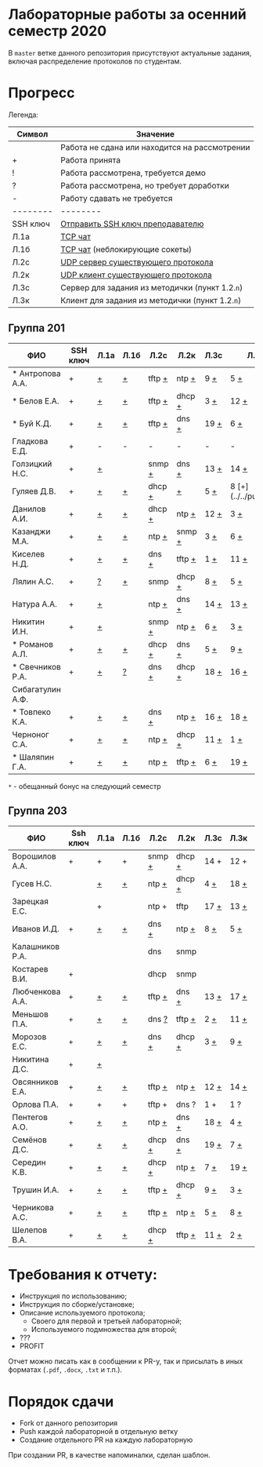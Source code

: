 # Лабораторные работы за осенний семестр 2020

В `master` ветке данного репозитория присутствуют актуальные задания, включая 
распределение протоколов по студентам.

# Прогресс

Легенда:

| Символ   | Значение                                                                                   |
| --       | --                                                                                         |
|          | Работа не сдана или находится на рассмотрении                                              |
| +        | Работа принята                                                                             |
| !        | Работа рассмотрена, требуется демо                                                         |
| ?        | Работа рассмотрена, но требует доработки                                                   |
| -        | Работу сдавать не требуется                                                                |
| -------- | --------                                                                                   |
| SSH ключ | [Отправить SSH ключ преподавателю](https://insysnw.github.io/labs/900-ssh-keygen/)         |
| Л.1a     | [TCP чат](https://insysnw.github.io/labs/01-tcp-chat/)                                     |
| Л.1б     | [TCP чат](https://insysnw.github.io/labs/01-tcp-chat/) (неблокирующие сокеты)              |
| Л.2c     | [UDP сервер существующего протокола](https://insysnw.github.io/labs/02-udp-real-protocol/) |
| Л.2к     | [UDP клиент существующего протокола](https://insysnw.github.io/labs/02-udp-real-protocol/) |
| Л.3с     | Сервер для задания из методички (пункт 1.2.`n`)                                            |
| Л.3к     | Клиент для задания из методички (пункт 1.2.`n`)                                            |

## Группа 201

| ФИО               | SSH ключ | Л.1a                | Л.1б                | Л.2c                     | Л.2к                     | Л.3с                   | Л.3к                   | Оценка  |
| --                | --       | --                  | --                  | --                       | --                       | --                     | --                     | --      |
| *  Антропова А.А. | +        | [+](../../pull/21)  | [+](../../pull/64)  | tftp [+](../../pull/69)  | ntp [+](../../pull/70)   | 9 [+](../../pull/76)   | 5 [+](../../pull/89)   | зачтено |
| *  Белов Е.А.     | +        | [+](../../pull/10)  | [+](../../pull/65)  | tftp [+](../../pull/34)  | dhcp [+](../../pull/43)  | 3 [+](../../pull/71)   | 12 [+](../../pull/98)  | зачтено |
| *  Буй К.Д.       | +        | [+](../../pull/12)  | [+](../../pull/12)  | tftp [+](../../pull/18)  | dns [+](../../pull/18)   | 19 [+](../../pull/91)  | 6 [+](../../pull/91)   | зачтено |
| Гладкова Е.Д.     | +        | -                   | -                   | -                        | -                        | -                      | -                      | зачтено |
| Голзицкий Н.С.    | +        | [+](../../pull/46)  |                     | snmp [+](../../pull/63)  | dns [+](../../pull/63)   | 13 [+](../../pull/85)  | 14 [+](../../pull/85)  | зачтено |
| Гуляев Д.В.       | +        | [+](../../pull/50)  | [+](../../pull/50)  | dhcp [+](../../pull/95)  | [+](../../pull/116)      | 5 [+](../../pull/133)  | 8 [+] (../../pull/140) | зачтено |
| Данилов А.И.      | +        | [+](../../pull/120) | [+](../../pull/121) | dhcp [+](../../pull/118) | ntp [+](../../pull/119)  | 12 [+](../../pull/106) | 3 [+](../../pull/105)  | зачтено |
| Казанджи М.А.     | +        | [+](../../pull/7)   | [+](../../pull/7)   | ntp [+](../../pull/145)  | snmp [+](../../pull/145) | 3 [+](../../pull/146)  | 6 [+](../../pull/148)  | зачтено |
| Киселев Н.Д.      | +        | [+](../../pull/97)  | [+](../../pull/97)  | dns [+](../../pull/143)  | tftp [+](../../pull/143) | 1 [+](../../pull/149)  | 11 [+](../../pull/150) | зачтено |
| Лялин А.С.        | +        | [?](../../pull/80)  | [+](../../pull/151) | snmp                     | dhcp [+](../../pull/152) | 8 [+](../../pull/135)  | 5 [+](../../pull/136)  |         |
| Натура А.А.       | +        | [+](../../pull/17)  |                     | ntp [+](../../pull/29)   | dns [+](../../pull/29)   | 14 [+](../../pull/83)  | 13 [+](../../pull/83)  | зачтено |
| Никитин И.Н.      | +        | [+](../../pull/108) |                     | snmp [+](../../pull/154) | ntp [+](../../pull/147)  | 6 [+](../../pull/148)  | 3 [+](../../pull/146)  |         |
| * Романов А.Л.    | +        | [+](../../pull/66)  | [+](../../pull/66)  | dhcp [+](../../pull/68)  | dns [+](../../pull/67)   | 5 [+](../../pull/89)   | 9 [+](../../pull/76)   | зачтено |
| * Свечников Р.А.  | +        | [+](../../pull/6)   | [?](../../pull/94)  | dns [+](../../pull/93)   | dhcp [+](../../pull/93)  | 18 [+](../../pull/62)  | 16 [+](../../pull/62)  | зачтено |
| Сибагатулин А.Ф.  |          |                     |                     |                          |                          |                        |                        |         |
| * Товпеко К.А.    | +        | [+](../../pull/2)   | [+](../../pull/2)   | dns [+](../../pull/3)    | ntp [+](../../pull/3)    | 16 [+](../../pull/61)  | 18 [+](../../pull/61)  | зачтено |
| Черноног С.А.     | +        | [+](../../pull/92)  | [+](../../pull/107) | ntp [+](../../pull/134)  | dhcp [+](../../pull/134) | 11 [+](../../pull/150) | 1 [+](../../pull/149)  | зачтено |
| * Шаляпин Г.А.    | +        | [+](../../pull/37)  | [+](../../pull/37)  | ntp [+](../../pull/96)   | tftp [+](../../pull/96)  | 6 [+](../../pull/91)   | 19 [+](../../pull/91)  | зачтено |

`*` - обещанный бонус на следующий семестр

## Группа 203

| ФИО             | Ssh ключ | Л.1a                | Л.1б                | Л.2с                     | Л.2к                    | Л.3с                   | Л.3к                   | Оценка  |
| --              | --       | --                  | --                  | --                       | --                      | --                     | --                     | --      |
| Ворошилов А.А.  | +        | +                   | +                   | snmp [+](../../pull/)    | dhcp [+](../../pull36)  | 14 +                   | 12 +                   |         |
| Гусев Н.С.      |          | [+](../../pull/33)  | [+](../../pull/103) | ntp [+](../../pull/84)   | dhcp [+](../../pull/88) | 4 [+](../../pull/77)   | 18 [+](../../pull/75)  | зачтено |
| Зарецкая Е.С.   |          | +                   |                     | ntp +                    | tftp                    | 17 [+](../../pull/59)  | 13 [+](../../pull/57)  |         |
| Иванов И.Д.     | +        | [+](../../pull/48)  | [+](../../pull/13)  | dns [+](../../pull/35)   | ntp [+](../../pull/26)  | 8 [+](../../pull/55)   | 5 [+](../../pull/51)   | зачтено |
| Калашников Р.А. |          |                     |                     | dns                      | snmp                    |                        |                        |         |
| Костарев В.И.   | +        |                     |                     | dhcp                     | snmp                    |                        |                        |         |
| Любченкова А.А. | +        | [+](../../pull/15)  | [+](../../pull/39)  | tftp [+](../../pull/23)  | dns [+](../../pull/19)  | 13 [+](../../pull/53)  | 17 [+](../../pull/58)  | зачтено |
| Меньшов П.А.    | +        | [+](../../pull/109) | [+](../../pull/125) | dns [?](../../pull/20)   | tftp [+](../../pull/24) | 2 [+](../../pull/112)  | 11 [+](../../pull/114) | зачтено |
| Морозов Е.С.    | +        | [+](../../pull/73)  | [+](../../pull/74)  | dns [+](../../pull/104)  | dhcp [+](../../pull/99) | 3 [+](../../pull/82)   | 9 [+](../../pull/)     | зачтено |
| Никитина Д.С.   | +        | [+](../../puul/115) |                     |                          |                         |                        |                        |         |
| Овсянников Е.А. | +        | [+](../../pull/11)  | [+](../../pull/16)  | tftp [+](../../pull/44)  | ntp [+](../../pull/45)  | 12 [+](../../pull/60)  | 14 [+](../../pull/54)  | зачтено |
| Орлова П.А.     | +        | +                   | +                   | tftp +                   | dns ?                   | 1 +                    | 1 ?                    |         |
| Пентегов А.О.   | +        | [+](../../pull/30)  | [+](../../pull/31)  | ntp [+](../../pull/102)  | dns [+](../../pull/102) | 18 [+](../../pull/78)  | 4 [+](../../pull/78)   | зачтено |
| Семёнов Д.С.    | +        | [+](../../pull/4)   | [+](../../pull/42)  | dhcp [+](../../pull/32)  | dns [+](../../pull/40)  | 19 [+](../../pull/100) | 7 [+](../../pull/101)  | зачтено |
| Середин К.В.    | +        | [+](../../pull/5)   | [+](../../pull/117) | dhcp [+](../../pull/122) | ntp [+](../../pull/38)  | 7 [+](../../pull/101)  | 19 [+](../../pull/100) | зачтено |
| Трушин И.А.     | +        | [+](../../pull/49)  | [+](../../pull/41)  | tftp [+](../../pull/72)  | dhcp [+](../../pull/79) | 9 [+](../../pull/87)   | 3 [+](../../pull/81)   | зачтено |
| Черникова А.С.  | +        | [+](../../pull/47)  | [+](../../pull/14)  | tftp [+](../../pull/22)  | ntp [+](../../pull/25)  | 5 [+](../../pull/52)   | 8 [+](../../pull/56)   | зачтено |
| Шелепов В.А.    | +        | [+](../../pull/110) | [+](../../pull/123) | dhcp [+](../../pull/27)  | tftp [+](../../pull/28) | 11 [+](../../pull/113) | 2 [+](../../pull/111)  | зачтено |

# Требования к отчету:

* Инструкция по использованию;
* Инструкция по сборке/установке;
* Описание используемого протокола;
  * Своего для первой и третьей лабораторной;
  * Используемого подмножества для второй;
* ???
* PROFIT

Отчет можно писать как в сообщении к PR-у, так и присылать в иных 
форматах (`.pdf`, `.docx`, `.txt` и т.п.).

# Порядок сдачи

* Fork от данного репозитория
* Push каждой лабораторной в отдельную ветку
* Создание отдельного PR на каждую лабораторную

При создании PR, в качестве напоминалки, сделан шаблон.
